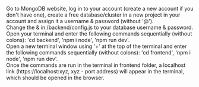 Go to MongoDB website, log in to your account (create a new account if you don't have one), create a free database/cluster in a new project in your account and assign it a username & password (without '@').<br>
Change the <username> & <password> in /backend/config.js to your database username & password.<br>
Open your terminal and enter the following commands sequentially (without colons): 'cd backend', 'npm i node', 'npm run dev'.<br>
Open a new terminal window using '+' at the top of the terminal and enter the following commands sequentially (without colons): 'cd frontend', 'npm i node', 'npm run dev'.<br>
Once the commands are run in the terminal in frontend folder, a localhost link (https://localhost:xyz, xyz - port address) will appear in the terminal, which should be opened in the browser.<br>
